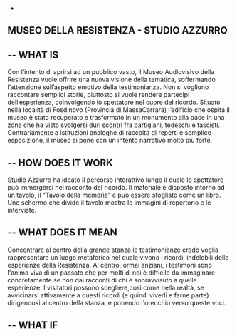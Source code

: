-
MUSEO DELLA RESISTENZA  - STUDIO AZZURRO
-

--
WHAT IS
--
Con l’intento di aprirsi ad un pubblico vasto, il Museo Audiovisivo della Resistenza vuole offrire una nuova visione della tematica, soffermando l’attenzione sull’aspetto emotivo della testimonianza. Non si vogliono raccontare semplici storie, piuttosto si vuole rendere partecipi dell’esperienza, coinvolgendo lo spettatore nel cuore del ricordo.
Situato nella località di Fosdinovo (Provincia di MassaCarrara) l’edificio che ospita il museo è stato recuperato e trasformato in un monumento alla pace in una zona che ha visto svolgersi duri scontri fra partigiani, tedeschi e fascisti. Contrariamente a istituzioni analoghe di raccolta di reperti e semplice esposizione, il museo si pone con un intento narrativo molto più forte.

--
HOW DOES IT WORK
--
Studio Azzurro ha ideato il percorso interattivo lungo il quale lo spettatore può immergersi nel racconto del ricordo. Il materiale è disposto intorno ad un tavolo, il “Tavolo della memoria” e può essere sfogliato come un libro. Uno schermo che divide il tavolo mostra le immagini di repertorio e le interviste.

--
WHAT DOES IT MEAN
--
Concentrare al centro della grande stanza le testimonianze credo voglia rappresentare un luogo metaforico nel quale vivono i ricordi, indelebili delle esperienze della Resistenza. Al centro, ormai anziani, i testimoni sono l'anima viva di un passato che per molti di noi è difficile da immaginare concretamente se non dai racconti di chi è sopravvisuto a quelle esperienze. I visitatori possono scegliere,così come nella realtà, se avvicinarsi attivamente a questi ricordi (e quindi viverli e farne parte) dirigendosi al centro della stanza, e ponendo l'orecchio verso queste voci.


--
WHAT IF
--

